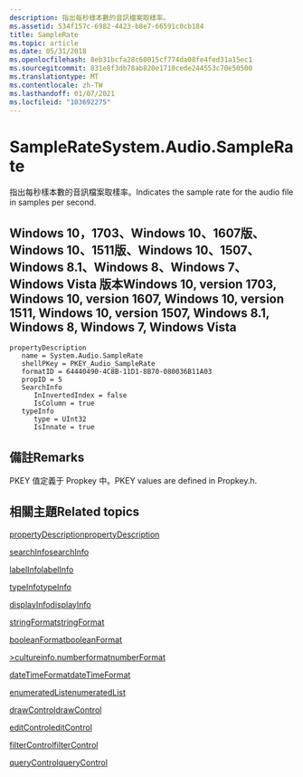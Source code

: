 ```yaml
---
description: 指出每秒樣本數的音訊檔案取樣率。
ms.assetid: 534f157c-6982-4423-b8e7-66591c0cb184
title: SampleRate
ms.topic: article
ms.date: 05/31/2018
ms.openlocfilehash: 8eb31bcfa28c60015cf774da08fe4fed31a15ec1
ms.sourcegitcommit: 831e8f3db78ab820e1710cede244553c70e50500
ms.translationtype: MT
ms.contentlocale: zh-TW
ms.lasthandoff: 01/07/2021
ms.locfileid: "103692275"
---
```

# <a name="systemaudiosamplerate"></a><span data-ttu-id="23f0e-103">SampleRate</span><span class="sxs-lookup"><span data-stu-id="23f0e-103">System.Audio.SampleRate</span></span>

<span data-ttu-id="23f0e-104">指出每秒樣本數的音訊檔案取樣率。</span><span class="sxs-lookup"><span data-stu-id="23f0e-104">Indicates the sample rate for the audio file in samples per second.</span></span>

## <a name="windows-10-version-1703-windows-10-version-1607-windows-10-version-1511-windows-10-version-1507-windows-81-windows-8-windows-7-windows-vista"></a><span data-ttu-id="23f0e-105">Windows 10，1703、Windows 10、1607版、Windows 10、1511版、Windows 10、1507、Windows 8.1、Windows 8、Windows 7、Windows Vista 版本</span><span class="sxs-lookup"><span data-stu-id="23f0e-105">Windows 10, version 1703, Windows 10, version 1607, Windows 10, version 1511, Windows 10, version 1507, Windows 8.1, Windows 8, Windows 7, Windows Vista</span></span>

```
propertyDescription
   name = System.Audio.SampleRate
   shellPKey = PKEY_Audio_SampleRate
   formatID = 64440490-4C8B-11D1-8B70-080036B11A03
   propID = 5
   SearchInfo
      InInvertedIndex = false
      IsColumn = true
   typeInfo
      type = UInt32
      IsInnate = true
```

## <a name="remarks"></a><span data-ttu-id="23f0e-106">備註</span><span class="sxs-lookup"><span data-stu-id="23f0e-106">Remarks</span></span>

<span data-ttu-id="23f0e-107">PKEY 值定義于 Propkey 中。</span><span class="sxs-lookup"><span data-stu-id="23f0e-107">PKEY values are defined in Propkey.h.</span></span>

## <a name="related-topics"></a><span data-ttu-id="23f0e-108">相關主題</span><span class="sxs-lookup"><span data-stu-id="23f0e-108">Related topics</span></span>

<dl> <dt>

[<span data-ttu-id="23f0e-109">propertyDescription</span><span class="sxs-lookup"><span data-stu-id="23f0e-109">propertyDescription</span></span>](./propdesc-schema-propertydescription.md)
</dt> <dt>

[<span data-ttu-id="23f0e-110">searchInfo</span><span class="sxs-lookup"><span data-stu-id="23f0e-110">searchInfo</span></span>](./propdesc-schema-searchinfo.md)
</dt> <dt>

[<span data-ttu-id="23f0e-111">labelInfo</span><span class="sxs-lookup"><span data-stu-id="23f0e-111">labelInfo</span></span>](./propdesc-schema-labelinfo.md)
</dt> <dt>

[<span data-ttu-id="23f0e-112">typeInfo</span><span class="sxs-lookup"><span data-stu-id="23f0e-112">typeInfo</span></span>](./propdesc-schema-typeinfo.md)
</dt> <dt>

[<span data-ttu-id="23f0e-113">displayInfo</span><span class="sxs-lookup"><span data-stu-id="23f0e-113">displayInfo</span></span>](./propdesc-schema-displayinfo.md)
</dt> <dt>

[<span data-ttu-id="23f0e-114">stringFormat</span><span class="sxs-lookup"><span data-stu-id="23f0e-114">stringFormat</span></span>](./propdesc-schema-stringformat.md)
</dt> <dt>

[<span data-ttu-id="23f0e-115">booleanFormat</span><span class="sxs-lookup"><span data-stu-id="23f0e-115">booleanFormat</span></span>](./propdesc-schema-booleanformat.md)
</dt> <dt>

[<span data-ttu-id="23f0e-116">>cultureinfo.numberformat</span><span class="sxs-lookup"><span data-stu-id="23f0e-116">numberFormat</span></span>](./propdesc-schema-numberformat.md)
</dt> <dt>

[<span data-ttu-id="23f0e-117">dateTimeFormat</span><span class="sxs-lookup"><span data-stu-id="23f0e-117">dateTimeFormat</span></span>](./propdesc-schema-datetimeformat.md)
</dt> <dt>

[<span data-ttu-id="23f0e-118">enumeratedList</span><span class="sxs-lookup"><span data-stu-id="23f0e-118">enumeratedList</span></span>](./propdesc-schema-enumeratedlist.md)
</dt> <dt>

[<span data-ttu-id="23f0e-119">drawControl</span><span class="sxs-lookup"><span data-stu-id="23f0e-119">drawControl</span></span>](./propdesc-schema-drawcontrol.md)
</dt> <dt>

[<span data-ttu-id="23f0e-120">editControl</span><span class="sxs-lookup"><span data-stu-id="23f0e-120">editControl</span></span>](./propdesc-schema-editcontrol.md)
</dt> <dt>

[<span data-ttu-id="23f0e-121">filterControl</span><span class="sxs-lookup"><span data-stu-id="23f0e-121">filterControl</span></span>](./propdesc-schema-filtercontrol.md)
</dt> <dt>

[<span data-ttu-id="23f0e-122">queryControl</span><span class="sxs-lookup"><span data-stu-id="23f0e-122">queryControl</span></span>](./propdesc-schema-querycontrol.md)
</dt> </dl>

 

 
